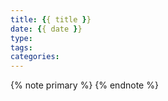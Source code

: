 ```yaml
---
title: {{ title }}
date: {{ date }}
type: 
tags:
categories:
---
```

{% note primary %} {% endnote %}
<meta name="referrer" content="no-referrer" />


<!--more-->


